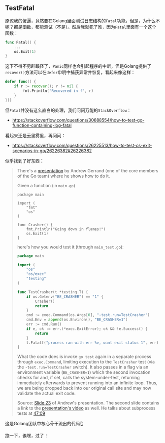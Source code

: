 ## TestFatal

原谅我的傻逼，竟然要在Golang里面测试日志结构的`Fatal`功能，但是，为什么不呢？都是函数，都能测试（不是）。然后我就犯了难，因为`Fatal`里面有一个这个函数：

```go
func Fatal() {
    ...
    os.Exit(1)
}
```

这下不得不另辟蹊径了，`Panic`同样也会引起程序的中断，但是Golang提供了`recover()`方法可以在`defer`申明中捕获异常并恢复，看起来像这样：

```go
defer func() {
    if r := recover(); r != nil {
        fmt.Println("Recovered in f", r)
    }
}()
```

但`Fatal`并没有这么直白的处理，我们问问万能的`StackOverflow`：

- https://stackoverflow.com/questions/30688554/how-to-test-go-function-containing-log-fatal

看起来还是云里雾里，再问问：

- https://stackoverflow.com/questions/26225513/how-to-test-os-exit-scenarios-in-go/26226382#26226382

似乎找到了好东西：

> There's a [presentation](https://talks.golang.org/2014/testing.slide) by Andrew Gerrand (one of the core members of the Go team) where he shows how to do it.
>
> Given a function (in `main.go`)
>
> ```golang
> package main
> 
> import (
>     "fmt"
>     "os"
> )
> 
> func Crasher() {
>     fmt.Println("Going down in flames!")
>     os.Exit(1)
> }
> ```
>
> here's how you would test it (through `main_test.go`):
>
> ```go
> package main
> 
> import (
>     "os"
>     "os/exec"
>     "testing"
> )
> 
> func TestCrasher(t *testing.T) {
>     if os.Getenv("BE_CRASHER") == "1" {
>         Crasher()
>         return
>     }
>     cmd := exec.Command(os.Args[0], "-test.run=TestCrasher")
>     cmd.Env = append(os.Environ(), "BE_CRASHER=1")
>     err := cmd.Run()
>     if e, ok := err.(*exec.ExitError); ok && !e.Success() {
>         return
>     }
>     t.Fatalf("process ran with err %v, want exit status 1", err)
> }
> ```
>
> What the code does is invoke `go test` again in a separate process through `exec.Command`, limiting execution to the `TestCrasher` test (via the `-test.run=TestCrasher` switch). It also passes in a flag via an environment variable (`BE_CRASHER=1`) which the second invocation checks for and, if set, calls the system-under-test, returning immediately afterwards to prevent running into an infinite loop. Thus, we are being dropped back into our original call site and may now validate the actual exit code.
>
> Source: [Slide 23](https://talks.golang.org/2014/testing.slide#23) of Andrew's presentation. The second slide contains a link to the [presentation's video](http://www.youtube.com/watch?v=ndmB0bj7eyw) as well. He talks about subprocess tests at [47:09](https://youtu.be/ndmB0bj7eyw?t=2834)

这是Golang团队中核心骨干流出的代码👆

跑一下，诶嘿，过了！
